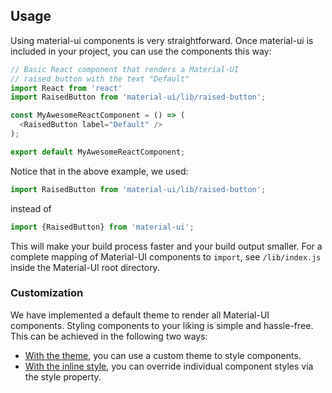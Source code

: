 ## Usage

Using material-ui components is very straightforward.
Once material-ui is included in your project, you can use the components this way:
```js
// Basic React component that renders a Material-UI
// raised button with the text "Default"
import React from 'react'
import RaisedButton from 'material-ui/lib/raised-button';

const MyAwesomeReactComponent = () => (
  <RaisedButton label="Default" />
);

export default MyAwesomeReactComponent;
```

Notice that in the above example, we used:
```js
import RaisedButton from 'material-ui/lib/raised-button';
```

instead of
```js
import {RaisedButton} from 'material-ui';
```

This will make your build process faster and your build output smaller.
For a complete mapping of Material-UI components to `import`,
see `/lib/index.js` inside the Material-UI root directory.

### Customization

We have implemented a default theme to render all Material-UI components.
Styling components to your liking is simple and hassle-free.
This can be achieved in the following two ways:
- [With the theme](#/customization/themes), you can use a custom theme to style components.
- [With the inline style](#/customization/inline-styles), you can override individual
component styles via the style property.
